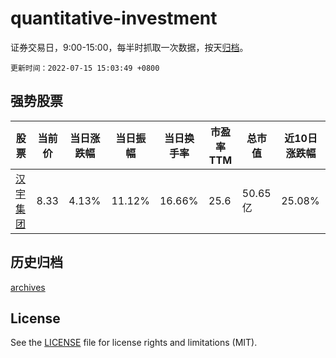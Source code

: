 # quantitative-investment

证券交易日，9:00-15:00，每半时抓取一次数据，按天[归档](archives)。

`更新时间：2022-07-15 15:03:49 +0800`

## 强势股票

|股票|当前价|当日涨跌幅|当日振幅|当日换手率|市盈率TTM|总市值|近10日涨跌幅|
|----|----|----|----|----|----|----|----|
|[汉宇集团](https://xueqiu.com/S/SZ300403)|8.33|4.13%|11.12%|16.66%|25.6|50.65亿|25.08%|

## 历史归档

[archives](archives)

## License

See the [LICENSE](LICENSE) file for license rights and limitations (MIT).
